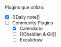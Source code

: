 Plugins que utilizo:
- [x] [[Daily note]]
- [ ] Community Plugins
	- [x] Calendario
	- [ ] [[Obsidian & Git]]
	- [ ] Excalidraw